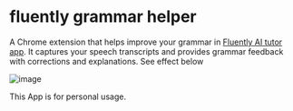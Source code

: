 # fluently grammar helper

A Chrome extension that helps improve your grammar in [Fluently AI tutor app](https://getfluently.app/). It captures your speech transcripts and provides grammar feedback with corrections and explanations. See effect below

![image](https://github.com/user-attachments/assets/67096280-f07d-466f-af82-e0d19a2f7ede)


This App is for personal usage.
